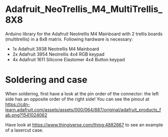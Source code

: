 # Adafruit_NeoTrellis_M4_MultiTrellis_8X8
Arduino library for the Adafruit Neotrellis M4 Mainboard with 2 trellis boards (multitrellis) in a 8x8 matrix. Following hardware is necessary:
- 1x Adafruit 3938 Neotrellis M4 Mainboard
- 2x Adafruit 3954 Neotrellis 4x4 RGB keypad
- 4x Adafruit 1611 Silicone Elastomer 4x4 Button keypad

# Soldering and case
When soldering, first have a look at the pin order of the connector: the left side has an opposite order of the right side!
You can see the pinout at https://cdn-learn.adafruit.com/assets/assets/000/064/887/original/adafruit_products_fab.png?1541024062

Have look at https://www.thingiverse.com/thing:4882667 to see an example of a lasercut case.


